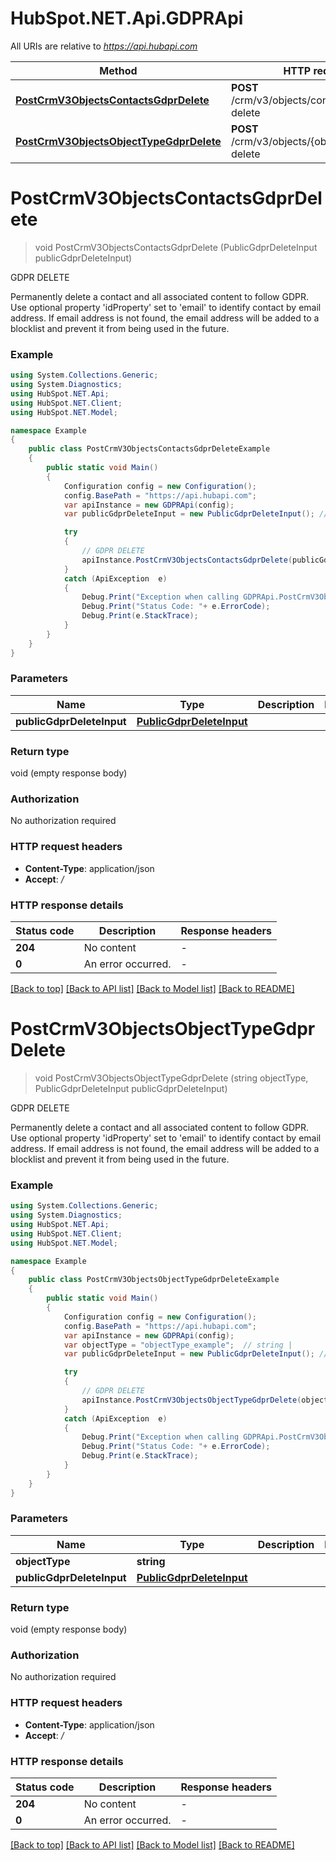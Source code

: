 # HubSpot.NET.Api.GDPRApi

All URIs are relative to *https://api.hubapi.com*

Method | HTTP request | Description
------------- | ------------- | -------------
[**PostCrmV3ObjectsContactsGdprDelete**](GDPRApi.md#postcrmv3objectscontactsgdprdelete) | **POST** /crm/v3/objects/contacts/gdpr-delete | GDPR DELETE
[**PostCrmV3ObjectsObjectTypeGdprDelete**](GDPRApi.md#postcrmv3objectsobjecttypegdprdelete) | **POST** /crm/v3/objects/{objectType}/gdpr-delete | GDPR DELETE


<a name="postcrmv3objectscontactsgdprdelete"></a>
# **PostCrmV3ObjectsContactsGdprDelete**
> void PostCrmV3ObjectsContactsGdprDelete (PublicGdprDeleteInput publicGdprDeleteInput)

GDPR DELETE

Permanently delete a contact and all associated content to follow GDPR. Use optional property 'idProperty' set to 'email' to identify contact by email address. If email address is not found, the email address will be added to a blocklist and prevent it from being used in the future.

### Example
```csharp
using System.Collections.Generic;
using System.Diagnostics;
using HubSpot.NET.Api;
using HubSpot.NET.Client;
using HubSpot.NET.Model;

namespace Example
{
    public class PostCrmV3ObjectsContactsGdprDeleteExample
    {
        public static void Main()
        {
            Configuration config = new Configuration();
            config.BasePath = "https://api.hubapi.com";
            var apiInstance = new GDPRApi(config);
            var publicGdprDeleteInput = new PublicGdprDeleteInput(); // PublicGdprDeleteInput | 

            try
            {
                // GDPR DELETE
                apiInstance.PostCrmV3ObjectsContactsGdprDelete(publicGdprDeleteInput);
            }
            catch (ApiException  e)
            {
                Debug.Print("Exception when calling GDPRApi.PostCrmV3ObjectsContactsGdprDelete: " + e.Message );
                Debug.Print("Status Code: "+ e.ErrorCode);
                Debug.Print(e.StackTrace);
            }
        }
    }
}
```

### Parameters

Name | Type | Description  | Notes
------------- | ------------- | ------------- | -------------
 **publicGdprDeleteInput** | [**PublicGdprDeleteInput**](PublicGdprDeleteInput.md)|  | 

### Return type

void (empty response body)

### Authorization

No authorization required

### HTTP request headers

 - **Content-Type**: application/json
 - **Accept**: */*


### HTTP response details
| Status code | Description | Response headers |
|-------------|-------------|------------------|
| **204** | No content |  -  |
| **0** | An error occurred. |  -  |

[[Back to top]](#) [[Back to API list]](../README.md#documentation-for-api-endpoints) [[Back to Model list]](../README.md#documentation-for-models) [[Back to README]](../README.md)

<a name="postcrmv3objectsobjecttypegdprdelete"></a>
# **PostCrmV3ObjectsObjectTypeGdprDelete**
> void PostCrmV3ObjectsObjectTypeGdprDelete (string objectType, PublicGdprDeleteInput publicGdprDeleteInput)

GDPR DELETE

Permanently delete a contact and all associated content to follow GDPR. Use optional property 'idProperty' set to 'email' to identify contact by email address. If email address is not found, the email address will be added to a blocklist and prevent it from being used in the future.

### Example
```csharp
using System.Collections.Generic;
using System.Diagnostics;
using HubSpot.NET.Api;
using HubSpot.NET.Client;
using HubSpot.NET.Model;

namespace Example
{
    public class PostCrmV3ObjectsObjectTypeGdprDeleteExample
    {
        public static void Main()
        {
            Configuration config = new Configuration();
            config.BasePath = "https://api.hubapi.com";
            var apiInstance = new GDPRApi(config);
            var objectType = "objectType_example";  // string | 
            var publicGdprDeleteInput = new PublicGdprDeleteInput(); // PublicGdprDeleteInput | 

            try
            {
                // GDPR DELETE
                apiInstance.PostCrmV3ObjectsObjectTypeGdprDelete(objectType, publicGdprDeleteInput);
            }
            catch (ApiException  e)
            {
                Debug.Print("Exception when calling GDPRApi.PostCrmV3ObjectsObjectTypeGdprDelete: " + e.Message );
                Debug.Print("Status Code: "+ e.ErrorCode);
                Debug.Print(e.StackTrace);
            }
        }
    }
}
```

### Parameters

Name | Type | Description  | Notes
------------- | ------------- | ------------- | -------------
 **objectType** | **string**|  | 
 **publicGdprDeleteInput** | [**PublicGdprDeleteInput**](PublicGdprDeleteInput.md)|  | 

### Return type

void (empty response body)

### Authorization

No authorization required

### HTTP request headers

 - **Content-Type**: application/json
 - **Accept**: */*


### HTTP response details
| Status code | Description | Response headers |
|-------------|-------------|------------------|
| **204** | No content |  -  |
| **0** | An error occurred. |  -  |

[[Back to top]](#) [[Back to API list]](../README.md#documentation-for-api-endpoints) [[Back to Model list]](../README.md#documentation-for-models) [[Back to README]](../README.md)

